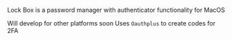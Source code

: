 Lock Box is a password manager with authenticator functionality for MacOS

Will develop for other platforms soon
Uses `Oauthplus` to create codes for 2FA